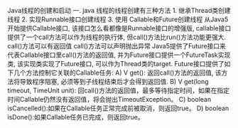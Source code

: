 Java线程的创建和启动
一. java 线程的线程创建有三种方法
	1. 继承Thread类创建线程
	2. 实现Runnable接口创建线程
	3. 使用 Callable和Future创建线程
	从Java5开始提供Callable接口, 该接口怎么看都像是Runnable接口的增强版, callable接口提供了一个call方法可以作为线程的执行体, 但call()方法比run()方法功能更强大.
	call()方法可以有返回值
	call()方法可以声明抛出异常
	Java5提供了Future接口来代表Callable接口里call()方法的返回值, 并为Future接口提供一个FutureTask实现类, 该实现类实现了Future接口, 可以作为Thread类的target.
	Future接口提供了如下几个方法控制它关联的Callable任务:
		A)  V get(): 返回call()方法的返回值, 该方法将导致程序阻塞, 必须等到子线程结束后才会得到返回值.
		B)  V get(long timeout, TimeUnit unit): 回call()方法的返回值，最多等待指定时间，如果在指定时间Callable仍然没有返回值，将会抛出TimeoutException。
		C)  boolean isCancelled():如果在Callable任务正常完成前被取消，则返回true。
		D)  boolean isDone():如果Callable任务已完成，则返回true。